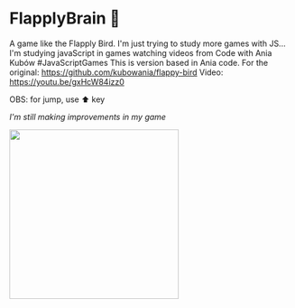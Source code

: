 # FlapplyBrain 🧠
A game like the Flapply Bird. I'm just trying to study more games with JS... I'm studying javaScript in games watching videos from Code with Ania Kubów #JavaScriptGames
This is version based in Ania code. For the original: https://github.com/kubowania/flappy-bird
Video: https://youtu.be/gxHcW84izz0

OBS: for jump, use ⬆ key

*I'm still making improvements in my game*

<img width="300" src="https://user-images.githubusercontent.com/13179312/94349482-1583ac80-001b-11eb-99d4-f3bfcc29e4f0.png">
